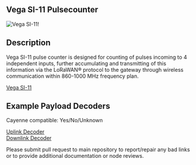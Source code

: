 ## Vega SI-11 Pulsecounter

![Vega SI-11!](https://en.iotvega.com/content/ru/si/si11/3.jpg)

## Description
Vega SI-11 pulse counter is designed for counting of pulses incoming to 4 independent inputs, further accumulating and transmitting of this information via the LoRaWAN® protocol to the gateway through wireless communication within 860-1000 MHz frequency plan.

[Vega SI-11](https://en.iotvega.com/product/si11)

## Example Payload Decoders
Cayenne compatible: Yes/No/Unknown

[Uplink Decoder](../uplink/)<br />
[Downlink Decoder](../downlink/)

Please submit pull request to main repository to report/repair any bad links or to provide additional documentation or node reviews.